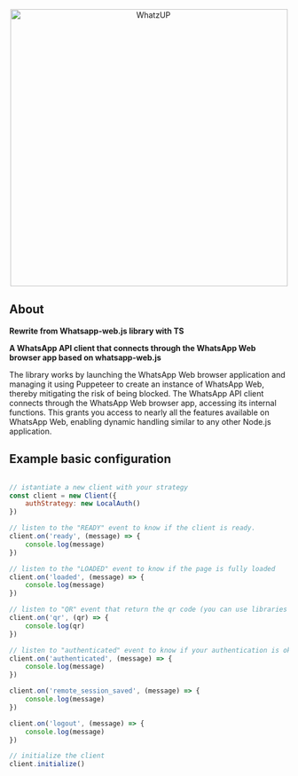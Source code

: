 <div align="center">
    <img src="https://res.cloudinary.com/dnhxygy8z/image/upload/v1718282774/whatzup/OIG2__1_-removebg-preview_vsjv61.png" title="whatzup-.js" alt="WhatzUP" width="500" />
</div>

## About
**Rewrite from Whatsapp-web.js library with TS**

**A WhatsApp API client that connects through the WhatsApp Web browser app based on whatsapp-web.js**

The library works by launching the WhatsApp Web browser application and managing it using Puppeteer to create an instance of WhatsApp Web, thereby mitigating the risk of being blocked. 
The WhatsApp API client connects through the WhatsApp Web browser app, accessing its internal functions. This grants you access to nearly all the features available on WhatsApp Web, enabling dynamic handling similar to any other Node.js application.


## Example basic configuration

```javascript

// istantiate a new client with your strategy
const client = new Client({
    authStrategy: new LocalAuth()
})

// listen to the "READY" event to know if the client is ready.
client.on('ready', (message) => {
    console.log(message)
})

// listen to the "LOADED" event to know if the page is fully loaded
client.on('loaded', (message) => {
    console.log(message)
})

// listen to "QR" event that return the qr code (you can use libraries like react-qr-code to render the full qr code)
client.on('qr', (qr) => {
    console.log(qr)
})

// listen to "authenticated" event to know if your authentication is ok
client.on('authenticated', (message) => {
    console.log(message)
})

client.on('remote_session_saved', (message) => {
    console.log(message)
})

client.on('logout', (message) => {
    console.log(message)
})

// initialize the client
client.initialize()
```
